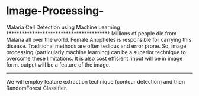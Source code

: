 # Image-Processing-
Malaria Cell Detection using Machine Learning
  †**************************************†
Millions of people die from Malaria all over the world. Female Anopheles is responsible for carrying this disease. Traditional methods are often tedious and error prone. So, image processing (particularly machine learning) can be a superior technique to overcome these limitations. It is also cost efficient. 
input will be in image form. output will be a feature of the image. 
  *****************************************
We will employ feature extraction technique (contour detection) and then RandomForest Classifier.
 
